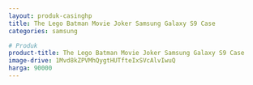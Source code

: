 ```yaml
---
layout: produk-casinghp
title: The Lego Batman Movie Joker Samsung Galaxy S9 Case
categories: samsung

# Produk
product-title: The Lego Batman Movie Joker Samsung Galaxy S9 Case
image-drive: 1Mvd8kZPVMhQygtHUTfteIxSVcAlvIwuQ
harga: 90000
---
```

